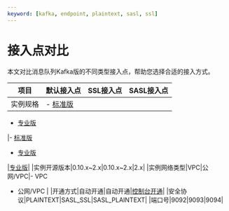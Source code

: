 ```yaml
---
keyword: [kafka, endpoint, plaintext, sasl, ssl]
---
```


# 接入点对比

本文对比消息队列Kafka版的不同类型接入点，帮助您选择合适的接入方式。

|项目|默认接入点|SSL接入点|SASL接入点|
|--|-----|------|-------|
|实例规格|-   [标准版](/intl.zh-CN/产品定价/计费说明.md)
-   [专业版](/intl.zh-CN/产品定价/计费说明.md)

|-   [标准版](/intl.zh-CN/产品定价/计费说明.md)
-   [专业版](/intl.zh-CN/产品定价/计费说明.md)

|[专业版](/intl.zh-CN/产品定价/计费说明.md)|
|实例开源版本|0.10.x~2.x|0.10.x~2.x|2.x|
|实例网络类型|VPC|公网/VPC|-   VPC
-   公网/VPC |
|开通方式|自动开通|自动开通|[控制台开通](/intl.zh-CN/权限控制/SASL用户授权.md)|
|安全协议|PLAINTEXT|SASL\_SSL|SASL\_PLAINTEXT|
|端口号|9092|9093|9094|

